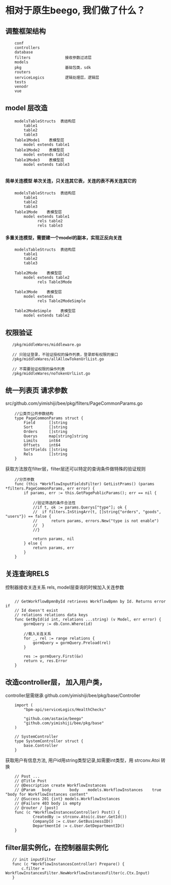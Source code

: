 
相对于原生beego, 我们做了什么？
===

## 调整框架结构

```
    conf                
    controllers           
    database              
    filters               接收参数过滤层
    models
    pkg                   基础包类，sdk
    routers     
    serviceLogics         逻辑处理层，逻辑层 
    tests
    venodr
    vue
```


## model 层改造

```$xslt
    modelsTableStructs  表结构层
        table1  
        table2
        table3
    Table1Mode1    表模型层
        model extends table1
    Table1Mode2    表模型层
        model extends table2
    Table1Mode3    表模型层
        model extends table3
    
```

#### 简单关连模型 单次关连，只关连其它表，关连的表不再关连其它的

```$xslt
    modelsTableStructs  表结构层
        table1  
        table2
        table3
    Table1Mode    表模型层
        model extends table1
              rels table2
              rels table3
```

#### 多重关连模型，需要建一个model的副本，实现正反向关连

```$xslt
    modelsTableStructs  表结构层
        table1  
        table2
        table3
      
    Table2Mode    表模型层
        model extends table2
              rels Table3Mode
              
    Table3Mode    表模型层
        model extends 
              rels Table2ModeSimple
              
    Table2ModeSimple    表模型层
        model extends table2
```


## 权限验证
```$xslt
   /pkg/middleWares/middleware.go 
   
   // 只验证登录，不验证授权的操作列表，登录即有权限的接口
   /pkg/middleWares/allAllowTokenUrlList.go
   
   // 不需要验证权限的操作列表
   /pkg/middleWares/noTokenUrlList.go
```


## 统一列表页 请求参数

src/github.com/yimishiji/bee/pkg/filters/PageCommonParams.go
```
    //公类页公共参数结构
    type PageCommonParams struct {
        Field      []string
        Sort       []string
        Orders     []string
        Querys     map[string]string
        Limits     int64
        Offsets    int64
        SortFields []string
        Rels       []string
    }
```
获取方法放在filter层，filter层还可以特定的查询条件做特殊的验证规则

```$xslt
    //分页参数
    func (this *WorkflowInputFieldsFilter) GetListPrams() (params *filters.PageCommonParams, err error) {
        if params, err := this.GetPagePublicParams(); err == nil {
    
            //验证筛选的条件合法性
            //if t, ok := params.Querys["type"]; ok {
            //	if filters.InStingArr(t, []string{"orders", "goods", "users"}) == false {
            //		return params, errors.New("type is not enable")
            //	}
            //}
    
            return params, nil
        } else {
            return params, err
        }
    }
```



## 关连查询RELS
控制器接收关连关系 rels,  model层查询的时候加入关连参数
```$xslt

    // GetWorkflowBpmnById retrieves WorkflowBpmn by Id. Returns error if
    // Id doesn't exist
    // relations relations data keys
    func GetById(id int, relations ...string) (v Model, err error) {
        gormQuery := db.Conn.Where(id)
    
        //载入关连关系
        for _, rel := range relations {
            gormQuery = gormQuery.Preload(rel)
        }
    
        res := gormQuery.First(&v)
        return v, res.Error
    }

```


## 改造controller层， 加入用户类， 
controller层需继承 github.com/yimishiji/bee/pkg/base/Controller
```$xslt
    import (
        "bpm-api/serviceLogics/HealthChecks"
    
        "github.com/astaxie/beego"
        "github.com/yimishiji/bee/pkg/base"
    )
    
    // SystemController
    type SystemController struct {
        base.Controller
    }
```

获取用户有信息方法, 用户id用string类型记录,如需要int类型，用 strconv.Atoi 转换
```$xslt
    // Post ...
    // @Title Post
    // @Description create WorkflowInstances
    // @Param	body		body 	models.WorkflowInstances	true		"body for WorkflowInstances content"
    // @Success 201 {int} models.WorkflowInstances
    // @Failure 403 body is empty
    // @router / [post]
    func (c *WorkflowInstancesController) Post() {
            CreatedBy := strconv.Atoi(c.User.GetId())
            CompanyId := c.User.GetBusinessID()
            DepartmentId := c.User.GetDepartmentID()
    }
```


 ## filter层实例化，在控制器层实例化
 
 ```$xslt
    // init inputFilter
    func (c *WorkflowInstancesController) Prepare() {
        c.filter = WorkflowInstancesFilter.NewWorkflowInstancesFilter(c.Ctx.Input)
    }
```